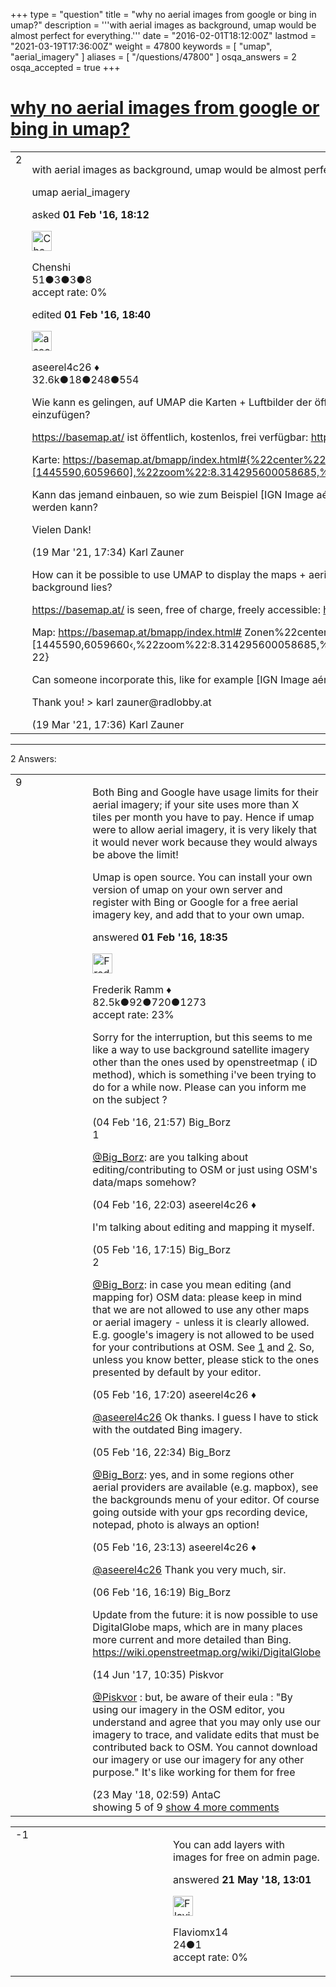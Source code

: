 +++
type = "question"
title = "why no aerial images from google or bing in umap?"
description = '''with aerial images as background, umap would be almost perfect for everything.'''
date = "2016-02-01T18:12:00Z"
lastmod = "2021-03-19T17:36:00Z"
weight = 47800
keywords = [ "umap", "aerial_imagery" ]
aliases = [ "/questions/47800" ]
osqa_answers = 2
osqa_accepted = true
+++

<div class="headNormal">

# [why no aerial images from google or bing in umap?](/questions/47800/why-no-aerial-images-from-google-or-bing-in-umap)

</div>

<div id="main-body">

<div id="askform">

<table id="question-table" style="width:100%;">
<colgroup>
<col style="width: 50%" />
<col style="width: 50%" />
</colgroup>
<tbody>
<tr>
<td style="width: 30px; vertical-align: top"><div class="vote-buttons">
<span id="post-47800-upvote" class="ajax-command post-vote up" rel="nofollow" title="I like this post (click again to cancel)"> </span>
<div id="post-47800-score" class="post-score" title="current number of votes">
2
</div>
<span id="post-47800-downvote" class="ajax-command post-vote down" rel="nofollow" title="I dont like this post (click again to cancel)"> </span> <span id="favorite-mark" class="ajax-command favorite-mark" rel="nofollow" title="mark/unmark this question as favorite (click again to cancel)"> </span>
<div id="favorite-count" class="favorite-count">
&#10;</div>
</div></td>
<td><div id="item-right">
<div class="question-body">
<p>with aerial images as background, umap would be almost perfect for everything.</p>
</div>
<div id="question-tags" class="tags-container tags">
<span class="post-tag tag-link-umap" rel="tag" title="see questions tagged &#39;umap&#39;">umap</span> <span class="post-tag tag-link-aerial_imagery" rel="tag" title="see questions tagged &#39;aerial_imagery&#39;">aerial_imagery</span>
</div>
<div id="question-controls" class="post-controls">
&#10;</div>
<div class="post-update-info-container">
<div class="post-update-info post-update-info-user">
<p>asked <strong>01 Feb '16, 18:12</strong></p>
<img src="https://secure.gravatar.com/avatar/2f18edc91e1ac0285783d0d796b4a6e0?s=32&amp;d=identicon&amp;r=g" class="gravatar" width="32" height="32" alt="Chenshi&#39;s gravatar image" />
<p><span>Chenshi</span><br />
<span class="score" title="51 reputation points">51</span><span title="3 badges"><span class="badge1">●</span><span class="badgecount">3</span></span><span title="3 badges"><span class="silver">●</span><span class="badgecount">3</span></span><span title="8 badges"><span class="bronze">●</span><span class="badgecount">8</span></span><br />
<span class="accept_rate" title="Rate of the user&#39;s accepted answers">accept rate:</span> <span title="Chenshi has no accepted answers">0%</span></p>
</div>
<div class="post-update-info post-update-info-edited">
<p><span> edited <strong>01 Feb '16, 18:40</strong> </span></p>
<img src="https://secure.gravatar.com/avatar/66f0dc05b44574e3894be07b0b37cf37?s=32&amp;d=identicon&amp;r=g" class="gravatar" width="32" height="32" alt="aseerel4c26&#39;s gravatar image" />
<p><span>aseerel4c26 ♦</span><br />
<span class="score" title="32615 reputation points"><span>32.6k</span></span><span title="18 badges"><span class="badge1">●</span><span class="badgecount">18</span></span><span title="248 badges"><span class="silver">●</span><span class="badgecount">248</span></span><span title="554 badges"><span class="bronze">●</span><span class="badgecount">554</span></span></p>
</div>
</div>
<div id="comments-container-47800" class="comments-container">
<span id="79330"></span>
<div id="comment-79330" class="comment">
<div id="post-79330-score" class="comment-score">
&#10;</div>
<div class="comment-text">
<p>Wie kann es gelingen, auf UMAP die Karten + Luftbilder der öffentlichen BASEMAP aus Österreich als Hintergrund einzufügen?</p>
<p><a href="https://basemap.at/">https://basemap.at/</a> ist öffentlich, kostenlos, frei verfügbar: <a href="https://basemap.at/#lizenz">https://basemap.at/#lizenz</a></p>
<p>Karte: <a href="https://basemap.at/bmapp/index.html#%7B%22center%22:%5B1445590,6059660%5D,%22zoom%22:8.314295600058685,%22rotation%22:0,%22layers%22:%221000000000%22%7D">https://basemap.at/bmapp/index.html#{%22center%22:[1445590,6059660],%22zoom%22:8.314295600058685,%22rotation%22:0,%22layers%22:%221000000000%22}</a></p>
<p>Kann das jemand einbauen, so wie zum Beispiel [IGN Image aérienne (France)] in UMAP als Hintergrund ausgewählt werden kann?</p>
<p>Vielen Dank!</p>
</div>
<div id="comment-79330-info" class="comment-info">
<span class="comment-age">(19 Mar '21, 17:34)</span> <span class="comment-user userinfo">Karl Zauner</span>
</div>
</div>
<span id="79331"></span>
<div id="comment-79331" class="comment">
<div id="post-79331-score" class="comment-score">
&#10;</div>
<div class="comment-text">
<p>How can it be possible to use UMAP to display the maps + aerial photos of the public BASEMAP from Austria as background lies?</p>
<p><a href="https://basemap.at/">https://basemap.at/</a> is seen, free of charge, freely accessible: <a href="https://basemap.at/#">https://basemap.at/#</a> license</p>
<p>Map: <a href="https://basemap.at/bmapp/index.html#">https://basemap.at/bmapp/index.html#</a> Zonen%22center%22:[1445590,6059660‹,%22zoom%22:8.314295600058685,%22rotation%22:0,%22layers%22:%221000000000% 22}</p>
<p>Can someone incorporate this, like for example [IGN Image aérienne (France)] in UMAP can be used as a background?</p>
<p>Thank you! &gt; karl zauner@radlobby.at</p>
</div>
<div id="comment-79331-info" class="comment-info">
<span class="comment-age">(19 Mar '21, 17:36)</span> <span class="comment-user userinfo">Karl Zauner</span>
</div>
</div>
</div>
<div id="comment-tools-47800" class="comment-tools">
&#10;</div>
<div class="clear">
&#10;</div>
<div id="comment-47800-form-container" class="comment-form-container">
&#10;</div>
<div class="clear">
&#10;</div>
</div></td>
</tr>
</tbody>
</table>

------------------------------------------------------------------------

<div class="tabBar">

<span id="sort-top"></span>

<div class="headQuestions">

2 Answers:

</div>

</div>

<span id="47801"></span>

<div id="answer-container-47801" class="answer accepted-answer">

<table style="width:100%;">
<colgroup>
<col style="width: 50%" />
<col style="width: 50%" />
</colgroup>
<tbody>
<tr>
<td style="width: 30px; vertical-align: top"><div class="vote-buttons">
<span id="post-47801-upvote" class="ajax-command post-vote up" rel="nofollow" title="I like this post (click again to cancel)"> </span>
<div id="post-47801-score" class="post-score" title="current number of votes">
9
</div>
<span id="post-47801-downvote" class="ajax-command post-vote down" rel="nofollow" title="I dont like this post (click again to cancel)"> </span> <span class="accept-answer on" rel="nofollow" title="Chenshi has selected this answer as the correct answer"> </span>
</div></td>
<td><div class="item-right">
<div class="answer-body">
<p>Both Bing and Google have usage limits for their aerial imagery; if your site uses more than X tiles per month you have to pay. Hence if umap were to allow aerial imagery, it is very likely that it would never work because they would always be above the limit!</p>
<p>Umap is open source. You can install your own version of umap on your own server and register with Bing or Google for a free aerial imagery key, and add that to your own umap.</p>
</div>
<div class="answer-controls post-controls">
&#10;</div>
<div class="post-update-info-container">
<div class="post-update-info post-update-info-user">
<p>answered <strong>01 Feb '16, 18:35</strong></p>
<img src="https://secure.gravatar.com/avatar/a2b38d937e70ab39d895d17da0dd1ba4?s=32&amp;d=identicon&amp;r=g" class="gravatar" width="32" height="32" alt="Frederik%20Ramm&#39;s gravatar image" />
<p><span>Frederik Ramm ♦</span><br />
<span class="score" title="82494 reputation points"><span>82.5k</span></span><span title="92 badges"><span class="badge1">●</span><span class="badgecount">92</span></span><span title="720 badges"><span class="silver">●</span><span class="badgecount">720</span></span><span title="1273 badges"><span class="bronze">●</span><span class="badgecount">1273</span></span><br />
<span class="accept_rate" title="Rate of the user&#39;s accepted answers">accept rate:</span> <span title="Frederik Ramm has 417 accepted answers">23%</span></p>
</div>
</div>
<div id="comments-container-47801" class="comments-container">
<span id="47928"></span>
<div id="comment-47928" class="comment">
<div id="post-47928-score" class="comment-score">
&#10;</div>
<div class="comment-text">
<p>Sorry for the interruption, but this seems to me like a way to use background satellite imagery other than the ones used by openstreetmap ( iD method), which is something i've been trying to do for a while now. Please can you inform me on the subject ?</p>
</div>
<div id="comment-47928-info" class="comment-info">
<span class="comment-age">(04 Feb '16, 21:57)</span> <span class="comment-user userinfo">Big_Borz</span>
</div>
</div>
<span id="47929"></span>
<div id="comment-47929" class="comment">
<div id="post-47929-score" class="comment-score">
1
</div>
<div class="comment-text">
<p><a href="https://help.openstreetmap.org/users/11946/big_borz">@Big_Borz</a>: are you talking about editing/contributing to OSM or just using OSM's data/maps somehow?</p>
</div>
<div id="comment-47929-info" class="comment-info">
<span class="comment-age">(04 Feb '16, 22:03)</span> <span class="comment-user userinfo">aseerel4c26 ♦</span>
</div>
</div>
<span id="47960"></span>
<div id="comment-47960" class="comment">
<div id="post-47960-score" class="comment-score">
&#10;</div>
<div class="comment-text">
<p>I'm talking about editing and mapping it myself.</p>
</div>
<div id="comment-47960-info" class="comment-info">
<span class="comment-age">(05 Feb '16, 17:15)</span> <span class="comment-user userinfo">Big_Borz</span>
</div>
</div>
<span id="47961"></span>
<div id="comment-47961" class="comment">
<div id="post-47961-score" class="comment-score">
2
</div>
<div class="comment-text">
<p><a href="https://help.openstreetmap.org/users/11946/big_borz"></a><a href="https://help.openstreetmap.org/users/11946/big_borz">@Big_Borz</a>: in case you mean editing (and mapping for) OSM data: please keep in mind that we are not allowed to use any other maps or aerial imagery - unless it is clearly allowed. E.g. google's imagery is not allowed to be used for your contributions at OSM. See <a href="https://wiki.osmfoundation.org/wiki/License/Contributor_Terms">1</a> and <a href="https://wiki.openstreetmap.org/wiki/Legal_FAQ#2._Contributing">2</a>. So, unless you know better, please stick to the ones presented by default by your editor.</p>
</div>
<div id="comment-47961-info" class="comment-info">
<span class="comment-age">(05 Feb '16, 17:20)</span> <span class="comment-user userinfo">aseerel4c26 ♦</span>
</div>
</div>
<span id="47967"></span>
<div id="comment-47967" class="comment">
<div id="post-47967-score" class="comment-score">
&#10;</div>
<div class="comment-text">
<p><a href="https://help.openstreetmap.org/users/5179/aseerel4c26">@aseerel4c26</a> Ok thanks. I guess I have to stick with the outdated Bing imagery.</p>
</div>
<div id="comment-47967-info" class="comment-info">
<span class="comment-age">(05 Feb '16, 22:34)</span> <span class="comment-user userinfo">Big_Borz</span>
</div>
</div>
<span id="47968"></span>
<div id="comment-47968" class="comment not_top_scorer">
<div id="post-47968-score" class="comment-score">
&#10;</div>
<div class="comment-text">
<p><a href="https://help.openstreetmap.org/users/11946/big_borz">@Big_Borz</a>: yes, and in some regions other aerial providers are available (e.g. mapbox), see the backgrounds menu of your editor. Of course going outside with your gps recording device, notepad, photo is always an option!</p>
</div>
<div id="comment-47968-info" class="comment-info">
<span class="comment-age">(05 Feb '16, 23:13)</span> <span class="comment-user userinfo">aseerel4c26 ♦</span>
</div>
</div>
<span id="47981"></span>
<div id="comment-47981" class="comment not_top_scorer">
<div id="post-47981-score" class="comment-score">
&#10;</div>
<div class="comment-text">
<p><a href="https://help.openstreetmap.org/users/5179/aseerel4c26">@aseerel4c26</a> Thank you very much, sir.</p>
</div>
<div id="comment-47981-info" class="comment-info">
<span class="comment-age">(06 Feb '16, 16:19)</span> <span class="comment-user userinfo">Big_Borz</span>
</div>
</div>
<span id="56616"></span>
<div id="comment-56616" class="comment not_top_scorer">
<div id="post-56616-score" class="comment-score">
&#10;</div>
<div class="comment-text">
<p>Update from the future: it is now possible to use DigitalGlobe maps, which are in many places more current and more detailed than Bing. <a href="https://wiki.openstreetmap.org/wiki/DigitalGlobe">https://wiki.openstreetmap.org/wiki/DigitalGlobe</a></p>
</div>
<div id="comment-56616-info" class="comment-info">
<span class="comment-age">(14 Jun '17, 10:35)</span> <span class="comment-user userinfo">Piskvor</span>
</div>
</div>
<span id="63626"></span>
<div id="comment-63626" class="comment not_top_scorer">
<div id="post-63626-score" class="comment-score">
&#10;</div>
<div class="comment-text">
<p><a href="https://help.openstreetmap.org/users/9641/piskvor"></a><a href="https://help.openstreetmap.org/users/9641/piskvor">@Piskvor</a> : but, be aware of their eula : "By using our imagery in the OSM editor, you understand and agree that you may only use our imagery to trace, and validate edits that must be contributed back to OSM. You cannot download our imagery or use our imagery for any other purpose." It's like working for them for free</p>
</div>
<div id="comment-63626-info" class="comment-info">
<span class="comment-age">(23 May '18, 02:59)</span> <span class="comment-user userinfo">AntaC</span>
</div>
</div>
</div>
<div id="comment-tools-47801" class="comment-tools">
<span class="comments-showing"> showing 5 of 9 </span> <a href="#" class="show-all-comments-link">show 4 more comments</a>
</div>
<div class="clear">
&#10;</div>
<div id="comment-47801-form-container" class="comment-form-container">
&#10;</div>
<div class="clear">
&#10;</div>
</div></td>
</tr>
</tbody>
</table>

</div>

<span id="63596"></span>

<div id="answer-container-63596" class="answer">

<table style="width:100%;">
<colgroup>
<col style="width: 50%" />
<col style="width: 50%" />
</colgroup>
<tbody>
<tr>
<td style="width: 30px; vertical-align: top"><div class="vote-buttons">
<span id="post-63596-upvote" class="ajax-command post-vote up" rel="nofollow" title="I like this post (click again to cancel)"> </span>
<div id="post-63596-score" class="post-score" title="current number of votes">
-1
</div>
<span id="post-63596-downvote" class="ajax-command post-vote down" rel="nofollow" title="I dont like this post (click again to cancel)"> </span>
</div></td>
<td><div class="item-right">
<div class="answer-body">
<p>You can add layers with images for free on admin page.</p>
</div>
<div class="answer-controls post-controls">
&#10;</div>
<div class="post-update-info-container">
<div class="post-update-info post-update-info-user">
<p>answered <strong>21 May '18, 13:01</strong></p>
<img src="https://secure.gravatar.com/avatar/cc0a0f43fef041f8cc0f0e3846fab3ba?s=32&amp;d=identicon&amp;r=g" class="gravatar" width="32" height="32" alt="Flaviomx14&#39;s gravatar image" />
<p><span>Flaviomx14</span><br />
<span class="score" title="24 reputation points">24</span><span title="1 badges"><span class="bronze">●</span><span class="badgecount">1</span></span><br />
<span class="accept_rate" title="Rate of the user&#39;s accepted answers">accept rate:</span> <span title="Flaviomx14 has no accepted answers">0%</span></p>
</div>
</div>
<div id="comments-container-63596" class="comments-container">
&#10;</div>
<div id="comment-tools-63596" class="comment-tools">
&#10;</div>
<div class="clear">
&#10;</div>
<div id="comment-63596-form-container" class="comment-form-container">
&#10;</div>
<div class="clear">
&#10;</div>
</div></td>
</tr>
</tbody>
</table>

</div>

<div class="paginator-container-left">

</div>

</div>

</div>

